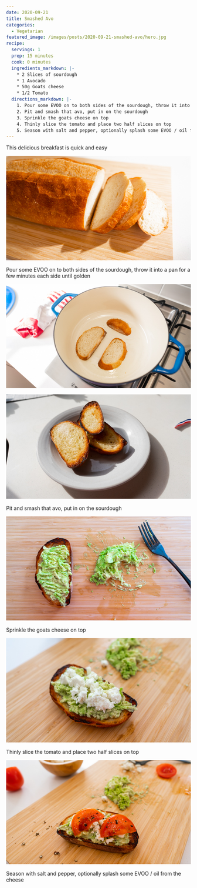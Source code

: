 ```yaml
---
date: 2020-09-21
title: Smashed Avo
categories:
  - Vegetarian
featured_image: /images/posts/2020-09-21-smashed-avo/hero.jpg
recipe:
  servings: 1
  prep: 15 minutes
  cook: 0 minutes
  ingredients_markdown: |-
    * 2 Slices of sourdough
    * 1 Avocado
    * 50g Goats cheese
    * 1/2 Tomato
  directions_markdown: |-
    1. Pour some EVOO on to both sides of the sourdough, throw it into a pan for a few minutes each side until golden
    2. Pit and smash that avo, put in on the sourdough
    3. Sprinkle the goats cheese on top
    4. Thinly slice the tomato and place two half slices on top
    5. Season with salt and pepper, optionally splash some EVOO / oil from the cheese
---
```


This delicious breakfast is quick and easy

![Hero](/images/posts/2020-09-21-smashed-avo/bread.jpg)

Pour some EVOO on to both sides of the sourdough, throw it into a pan for a few minutes each side until golden

![Hero](/images/posts/2020-09-21-smashed-avo/toast.jpg)

![Hero](/images/posts/2020-09-21-smashed-avo/toasted.jpg)

Pit and smash that avo, put in on the sourdough

![Hero](/images/posts/2020-09-21-smashed-avo/smashed.jpg)

Sprinkle the goats cheese on top

![Hero](/images/posts/2020-09-21-smashed-avo/cheese.jpg)

Thinly slice the tomato and place two half slices on top

![Hero](/images/posts/2020-09-21-smashed-avo/yum.jpg)

Season with salt and pepper, optionally splash some EVOO / oil from the cheese
